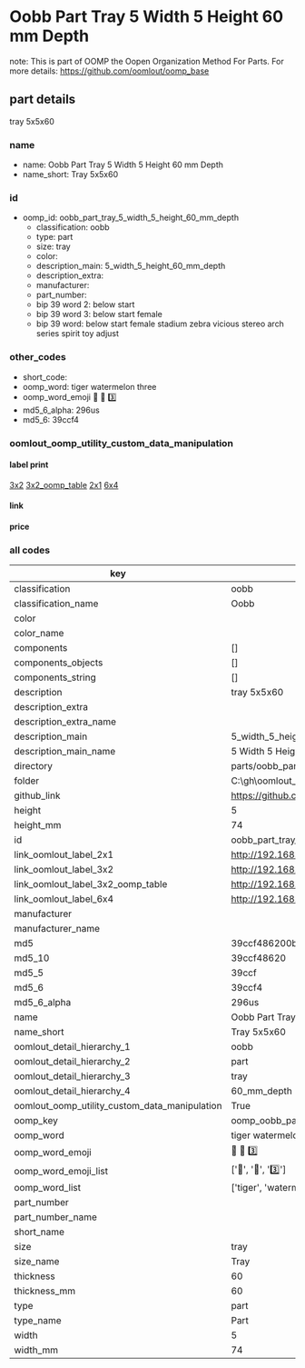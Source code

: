 # Oobb Part Tray 5 Width 5 Height 60 mm Depth  

note: This is part of OOMP the Oopen Organization Method For Parts. For more details: https://github.com/oomlout/oomp_base

##  part details
  



tray 5x5x60



### name
* name: Oobb Part Tray 5 Width 5 Height 60 mm Depth
* name_short: Tray 5x5x60 
### id
* oomp_id: oobb_part_tray_5_width_5_height_60_mm_depth
  * classification: oobb
  * type: part
  * size: tray
  * color: 
  * description_main: 5_width_5_height_60_mm_depth
  * description_extra: 
  * manufacturer: 
  * part_number: 
  * bip 39 word 2: below start
  * bip 39 word 3: below start female
  * bip 39 word: below start female stadium zebra vicious stereo arch series spirit toy adjust

### other_codes
* short_code: 
* oomp_word: tiger watermelon three
* oomp_word_emoji :tiger: :watermelon: :three:
* md5_6_alpha: 296us
* md5_6: 39ccf4






### oomlout_oomp_utility_custom_data_manipulation
#### label print
[3x2](http://192.168.1.245:1112/?label=oomp%20296us)
[3x2_oomp_table](http://192.168.1.108:1112/?label=oomp%20296us)
[2x1](http://192.168.1.242:1112/?label=oomp%20296us)
[6x4](http://192.168.1.55:1112/?label=oomp%20296us)    

#### link

                              

#### price







### all codes 
| key | value |  
| --- | --- |  
| classification | oobb |  
| classification_name | Oobb |  
| color |  |  
| color_name |  |  
| components | [] |  
| components_objects | [] |  
| components_string | [] |  
| description | tray 5x5x60 |  
| description_extra |  |  
| description_extra_name |  |  
| description_main | 5_width_5_height_60_mm_depth |  
| description_main_name | 5 Width 5 Height 60 mm Depth |  
| directory | parts/oobb_part_tray_5_width_5_height_60_mm_depth |  
| folder | C:\gh\oomlout_oobb_version_4_generated_parts\parts\oobb_part_tray_5_width_5_height_60_mm_depth |  
| github_link | https://github.com/oomlout/oomlout_oomp_part_src/tree/main/parts/oobb_part_tray_5_width_5_height_60_mm_depth |  
| height | 5 |  
| height_mm | 74 |  
| id | oobb_part_tray_5_width_5_height_60_mm_depth |  
| link_oomlout_label_2x1 | http://192.168.1.242:1112/?label=oomp%20296us |  
| link_oomlout_label_3x2 | http://192.168.1.245:1112/?label=oomp%20296us |  
| link_oomlout_label_3x2_oomp_table | http://192.168.1.108:1112/?label=oomp%20296us |  
| link_oomlout_label_6x4 | http://192.168.1.55:1112/?label=oomp%20296us |  
| manufacturer |  |  
| manufacturer_name |  |  
| md5 | 39ccf486200b1ab3ce7fcd3ea9f528a6 |  
| md5_10 | 39ccf48620 |  
| md5_5 | 39ccf |  
| md5_6 | 39ccf4 |  
| md5_6_alpha | 296us |  
| name | Oobb Part Tray 5 Width 5 Height 60 mm Depth |  
| name_short | Tray 5x5x60  |  
| oomlout_detail_hierarchy_1 | oobb |  
| oomlout_detail_hierarchy_2 | part |  
| oomlout_detail_hierarchy_3 | tray |  
| oomlout_detail_hierarchy_4 | 60_mm_depth |  
| oomlout_oomp_utility_custom_data_manipulation | True |  
| oomp_key | oomp_oobb_part_tray_5_width_5_height_60_mm_depth |  
| oomp_word | tiger watermelon three |  
| oomp_word_emoji | :tiger: :watermelon: :three: |  
| oomp_word_emoji_list | [':tiger:', ':watermelon:', ':three:'] |  
| oomp_word_list | ['tiger', 'watermelon', 'three'] |  
| part_number |  |  
| part_number_name |  |  
| short_name |  |  
| size | tray |  
| size_name | Tray |  
| thickness | 60 |  
| thickness_mm | 60 |  
| type | part |  
| type_name | Part |  
| width | 5 |  
| width_mm | 74 |  
